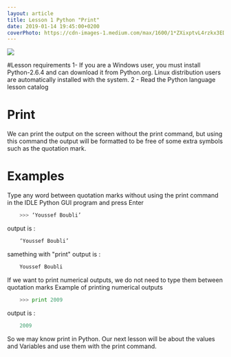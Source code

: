 ```yaml
---
layout: article
title: Lesson 1 Python "Print"
date: 2019-01-14 19:45:00+0200
coverPhoto: https://cdn-images-1.medium.com/max/1600/1*ZXixptvL4rzkx3EDuj38xw.jpeg
---
```



![](https://2.bp.blogspot.com/-gODWRC76DDk/WdDKEfsB7cI/AAAAAAAAACU/fjVAjYqT42MaFQqRuA4HiTEW5w9MtlZbwCLcBGAs/w1200-h630-p-k-no-nu/print_1.PNG)


#Lesson requirements
1- If you are a Windows user, you must install Python-2.6.4 and can download it from Python.org. Linux distribution users are automatically installed with the system.
2 - Read the Python language lesson catalog

# Print 
We can print the output on the screen without the print command, but using this command the output will be formatted to be free of some extra symbols such as the quotation mark.

# Examples
Type any word between quotation marks without using the print command in the IDLE Python GUI program and press Enter

```python
	>>> ‘Youssef Boubli’

```

output is :
```python
	‘Youssef Boubli’
```

samething with "print" 
output is :
```python
	Youssef Boubli
```

If we want to print numerical outputs, we do not need to type them between quotation marks
Example of printing numerical outputs
```python
	>>> print 2009
```
output is :
```python
	2009
```

So we may know print in Python.
Our next lesson will be about the values and Variables and use them with the print command.


